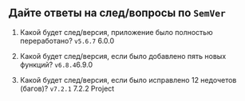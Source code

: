 ## Дайте ответы на след/вопросы по `SemVer`

1. Какой будет след/версия, приложение было полностью переработано?
`v5.6.7` 6.0.0

2. Какой будет след/версия, если было добавлено пять новых функций?
`v6.8.4`6.9.0

3. Какой будет след/версия, если было исправлено 12 недочетов (багов)?
`v7.2.1` 7.2.2
Project